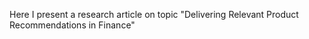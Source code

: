 Here I present a research article on topic "Delivering Relevant Product Recommendations in Finance" 

